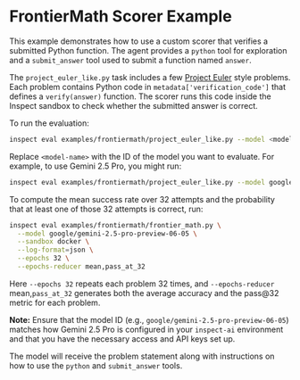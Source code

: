 # FrontierMath Scorer Example

This example demonstrates how to use a custom scorer that verifies a submitted
Python function. The agent provides a `python` tool for exploration and a
`submit_answer` tool used to submit a function named `answer`.

The `project_euler_like.py` task includes a few [Project Euler](https://projecteuler.net/)
style problems. Each problem contains Python code in `metadata['verification_code']`
that defines a `verify(answer)` function. The scorer runs this code inside the
Inspect sandbox to check whether the submitted answer is correct.

To run the evaluation:

```bash
inspect eval examples/frontiermath/project_euler_like.py --model <model-name>
```

Replace `<model-name>` with the ID of the model you want to evaluate. For example, to use Gemini 2.5 Pro, you might run:

```bash
inspect eval examples/frontiermath/project_euler_like.py --model google/gemini-2.5-pro-preview-06-05
```

To compute the mean success rate over 32 attempts and the probability that at least one of those 32 attempts is correct, run:

```bash
inspect eval examples/frontiermath/frontier_math.py \
  --model google/gemini-2.5-pro-preview-06-05 \
  --sandbox docker \
  --log-format=json \
  --epochs 32 \
  --epochs-reducer mean,pass_at_32
```

Here `--epochs 32` repeats each problem 32 times, and `--epochs-reducer` mean,`pass_at_32` generates both the average accuracy and the pass@32 metric for each problem.

**Note:** Ensure that the model ID (e.g., `google/gemini-2.5-pro-preview-06-05`) matches how Gemini 2.5 Pro is configured in your `inspect-ai` environment and that you have the necessary access and API keys set up.

The model will receive the problem statement along with instructions on how to use the
`python` and `submit_answer` tools.
